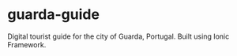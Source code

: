 # guarda-guide
Digital tourist guide for the city of Guarda, Portugal. Built using Ionic Framework.
